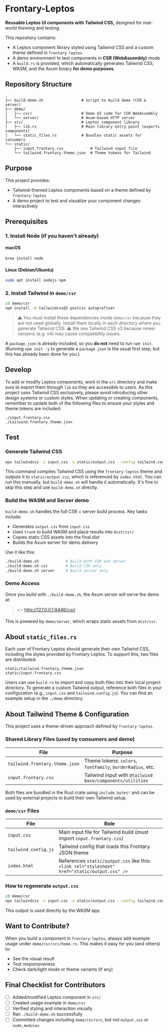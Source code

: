 # Frontary-Leptos

**Reusable Leptos UI components with Tailwind CSS,** designed for real-world theming
and testing.

This repository contains:

- A Leptos component library styled using Tailwind CSS and a custom theme defined
  in `frontary-leptos`
- A demo environment to test components in **CSR (WebAssembly)** mode
- A `build.rs` is provided, which automatically generates Tailwind CSS, WASM, and
  the Axum binary **for demo purposes**.

## Repository Structure

```text
.
├── build-demo.sh                 # Script to build demo (CSR & server)
├── demo/
│   ├── csr/                      # Demo UI code for CSR WebAssembly
│   └── server/                   # Axum-based HTTP server
├── src/                          # Leptos component library
│   ├── lib.rs                    # Main library entry point (exports components)
│   └── static_files.rs           # Bundles static assets for consumers
└── static/
    ├── input.frontary.css            # Tailwind input file
    └── tailwind.frontary.theme.json  # Theme tokens for Tailwind
```

## Purpose

This project provides:

- Tailwind-themed Leptos components based on a theme defined by `frontary-leptos`
- A demo project to test and visualize your component changes interactively

## Prerequisites

### 1. Install Node (if you haven't already)

#### macOS

```bash
brew install node
```

#### Linux (Debian/Ubuntu)

```bash
sudo apt install nodejs npm
```

### 2. Install Tailwind in `demo/csr`

```bash
cd demo/csr
npm install -D tailwindcss@3 postcss autoprefixer
```

> ⚠️ You must install these dependencies inside `demo/csr` because they are not
  used globally. Install them locally in each directory where you generate Tailwind
  CSS.
> ⚠️ We use Tailwind CSS v3 because newer versions (e.g. v4) may cause compatibility
  issues.

A `package.json` is already included, so you **do not** need to run `npm init`.
(Running `npm init -y` to generate a `package.json` is the usual first step, but
this has already been done for you.)

## Develop

To add or modify Leptos components, work in the `src` directory and make sure to
export them through `lib` so they are accessible to users. As this project uses
Tailwind CSS exclusively, please avoid introducing other design systems or custom
styles. When updating or creating components, remember to update both of the following
files to ensure your styles and theme tokens are included:

```text
./input.frontary.css
./tailwind.frontary.theme.json
```

## Test

### Generate Tailwind CSS

```bash
npx tailwindcss -i input.css -o static/output.css --config tailwind.config.js
```

This command compiles Tailwind CSS using the `frontary-leptos` theme and outputs
it to `static/output.css`, which is referenced by `index.html`. You can run this
manually, but `build-demo.sh` will handle it automatically. It's fine to skip this
step and use `build-demo.sh` directly.

### Build the WASM and Server demo

`build-demo.sh` handles the full CSR + server build process. Key tasks include:

- Generates `output.css` from `input.css`
- Uses `trunk` to build WASM and place results into `dist/csr/`
- Copies static CSS assets into the final dist
- Builds the Axum server for demo delivery

Use it like this:

```bash
./build-demo.sh            # Build both CSR and server
./build-demo.sh csr        # Build CSR only
./build-demo.sh server     # Build server only
```

### Demo Access

Once you build with `./build-demo.sh`, the Axum server will serve the demo at:

<!-- markdownlint-disable-next-line MD034 -->
> 👉 http://127.0.0.1:8446/csr/

This is powered by `demo/server`, which wraps static assets from `dist/csr`.

## About `static_files.rs`

Each user of Frontary Leptos should generate their own Tailwind CSS, including the
styles provided by Frontary Leptos. To support this, two files are distributed:

```text
static/tailwind.frontary.theme.json
static/input.frontary.css
```

Users can use `build.rs` to import and copy both files into their local project
directory. To generate a custom Tailwind output, reference both files in your configuration
(e.g., `input.css` and `tailwind.config.js`). You can find an example setup in
the `./demo` directory.

## About Tailwind Theme & Configuration

This project uses a theme-driven approach defined by `frontary-leptos`.

### Shared Library Files (used by consumers and demo)

<!-- markdownlint-disable MD013 -->
| File | Purpose |
|------|---------|
| `tailwind.frontary.theme.json` | Theme tokens: `colors`, `fontFamily`, `borderRadius`, etc. |
| `input.frontary.css` | Tailwind input with `@tailwind base/components/utilities` |
<!-- markdownlint-enable MD013 -->

Both files are bundled in the Rust crate using `include_bytes!` and can be used
by external projects to build their own Tailwind setup.

### `demo/csr` Files

<!-- markdownlint-disable MD013 -->
| File | Role |
|------|------|
| `input.css` | Main input file for Tailwind build (must import `input.frontary.css`) |
| `tailwind.config.js` | Tailwind config that loads this Frontary JSON theme |
| `index.html` | References `static/output.css` like this: `<link rel="stylesheet" href="static/output.css" />` |
<!-- markdownlint-enable MD013 -->

### How to regenerate `output.css`

```bash
cd demo/csr
npx tailwindcss -i input.css -o static/output.css --config tailwind.config.js
```

This output is used directly by the WASM app.

## Want to Contribute?

When you build a component in `frontary-leptos`, always add example usage under
`demo/csr/src/home.rs`. This makes it easy for you (and others) to:

- See the visual result
- Test responsiveness
- Check dark/light mode or theme variants (if any)

## Final Checklist for Contributors

- [ ] Added/modified Leptos component in `src/`
- [ ] Created usage example in `demo/csr`
- [ ] Verified styling and interaction visually
- [ ] Ran `./build-demo.sh` successfully
- [ ] Committed changes including `demo/csr/src`, but not `output.css` or `node_modules`
